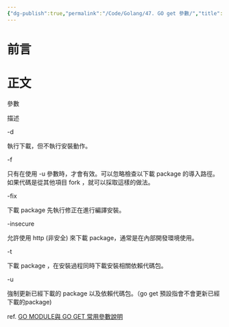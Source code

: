 ```yaml
---
{"dg-publish":true,"permalink":"/Code/Golang/47. GO get 參數/","title":"GO get 參數","tags":["💻"],"created":"","updated":""}
---
```


# 前言
# 正文


參數

描述

-d

執行下載，但不執行安裝動作。

-f

只有在使用 -u 參數時，才會有效。可以忽略檢查以下載 package 的導入路徑。如果代碼是從其他項目 fork ，就可以採取這樣的做法。

-fix

下載 package 先執行修正在進行編譯安裝。

-insecure

允許使用 http (非安全) 來下載 package，通常是在內部開發環境使用。

-t

下載 package ，在安裝過程同時下載安裝相關依賴代碼包。

-u

強制更新已經下載的 package 以及依賴代碼包。（go get 預設指會不會更新已經下載的package)


ref. 
[GO MODULE與 GO GET 常用參數說明](https://hoohoo.top/blog/go-module-and-go-get-common-parameter-descriptions/)